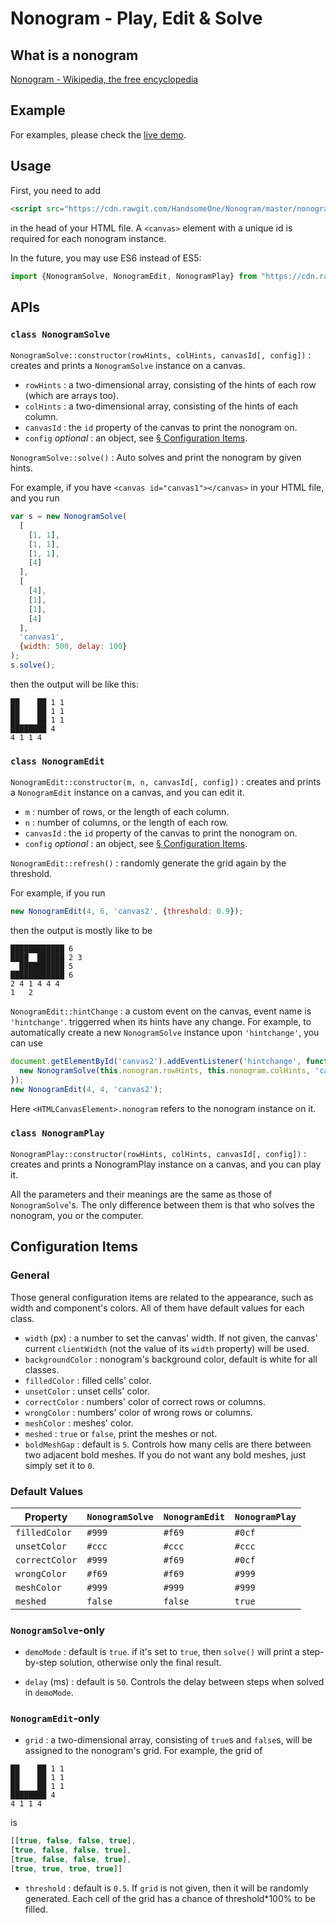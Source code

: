 # Nonogram - Play, Edit & Solve

## What is a nonogram

[Nonogram - Wikipedia, the free encyclopedia](https://en.wikipedia.org/wiki/Nonogram)

## Example

For examples, please check the [live demo](http://handsomeone.github.io/Nonogram).

## Usage

First, you need to add

```html
<script src="https://cdn.rawgit.com/HandsomeOne/Nonogram/master/nonogram.js"></script>
```

in the head of your HTML file. A ```<canvas>``` element with a unique id is required for each nonogram instance.

In the future, you may use ES6 instead of ES5:
```javascript
import {NonogramSolve, NonogramEdit, NonogramPlay} from "https://cdn.rawgit.com/HandsomeOne/Nonogram/master/nonogram.es6.js"
```

## APIs

### ```class NonogramSolve```

```NonogramSolve::constructor(rowHints, colHints, canvasId[, config])``` : creates and prints a ```NonogramSolve``` instance on a canvas.

- ```rowHints``` : a two-dimensional array, consisting of the hints of each row (which are arrays too).
- ```colHints``` : a two-dimensional array, consisting of the hints of each column.
- ```canvasId``` : the ```id``` property of the canvas to print the nonogram on.
- ```config``` *optional* : an object, see [§ Configuration Items](#configuration-items).

```NonogramSolve::solve()``` : Auto solves and print the nonogram by given hints.

For example, if you have ```<canvas id="canvas1"></canvas>``` in your HTML file, and you run
```javascript
var s = new NonogramSolve(
  [
    [1, 1],
    [1, 1],
    [1, 1],
    [4]
  ],
  [
    [4],
    [1],
    [1],
    [4]
  ],
  'canvas1',
  {width: 500, delay: 100}
);
s.solve();
```
then the output will be like this:
```
██    ██ 1 1
██    ██ 1 1
██    ██ 1 1
████████ 4
4 1 1 4
```

### ```class NonogramEdit```

```NonogramEdit::constructor(m, n, canvasId[, config])``` : creates and prints a ```NonogramEdit``` instance on a canvas, and you can edit it.

- ```m``` : number of rows, or the length of each column.
- ```n``` : number of columns, or the length of each row.
- ```canvasId``` : the ```id``` property of the canvas to print the nonogram on.
- ```config``` *optional* : an object, see [§ Configuration Items](#configuration-items).

```NonogramEdit::refresh()``` : randomly generate the grid again by the threshold.

For example, if you run
```javascript
new NonogramEdit(4, 6, 'canvas2', {threshold: 0.9});
```
then the output is mostly like to be
```
████████████ 6
████  ██████ 2 3
  ██████████ 5
████████████ 6
2 4 1 4 4 4
1   2
```

```NonogramEdit::hintChange``` : a custom event on the canvas, event name is ```'hintchange'```. triggerred when its hints have any change. For example, to automatically create a new ```NonogramSolve``` instance upon ```'hintchange'```, you can use
```javascript
document.getElementById('canvas2').addEventListener('hintchange', function () {
  new NonogramSolve(this.nonogram.rowHints, this.nonogram.colHints, 'canvas1').solve();
});
new NonogramEdit(4, 4, 'canvas2');
```
Here ```<HTMLCanvasElement>.nonogram``` refers to the nonogram instance on it.

### ```class NonogramPlay```

```NonogramPlay::constructor(rowHints, colHints, canvasId[, config])``` : creates and prints a NonogramPlay instance on a canvas, and you can play it.

All the parameters and their meanings are the same as those of ```NonogramSolve```'s. The only difference between them is that who solves the nonogram, you or the computer.


## Configuration Items

### General

Those general configuration items are related to the appearance, such as width and component's colors. All of them have default values for each class.
- ```width``` (px) : a number to set the canvas' width. If not given, the canvas' current ```clientWidth``` (not the value of its ```width``` property) will be used.
- ```backgroundColor``` : nonogram's background color, default is white for all classes.
- ```filledColor``` : filled cells' color.
- ```unsetColor``` : unset cells' color.
- ```correctColor``` : numbers' color of correct rows or columns.
- ```wrongColor``` : numbers' color of wrong rows or columns.
- ```meshColor``` : meshes' color.
- ```meshed``` : ```true``` or ```false```, print the meshes or not.
- ```boldMeshGap``` : default is ```5```. Controls how many cells are there between two adjacent bold meshes. If you do not want any bold meshes, just simply set it to ```0```.

### Default Values

Property | ```NonogramSolve``` | ```NonogramEdit``` | ```NonogramPlay```
---------|---------------------|--------------------|-------------------
```filledColor```|```#999```|```#f69```|```#0cf```
```unsetColor```|```#ccc```|```#ccc```|```#ccc```
```correctColor```|```#999```|```#f69```|```#0cf```
```wrongColor```|```#f69```|```#f69```|```#999```
```meshColor```|```#999```|```#999```|```#999```
```meshed```|```false```|```false```|```true```

### ```NonogramSolve```-only
- ```demoMode``` : default is ```true```. if it's set to ```true```, then ```solve()``` will print a step-by-step solution, otherwise only the final result.

- ```delay``` (ms) : default is ```50```. Controls the delay between steps when solved in ```demoMode```.

### ```NonogramEdit```-only
- ```grid``` : a two-dimensional array, consisting of ```true```s and ```false```s, will be assigned to the nonogram's grid. For example, the grid of
```
██    ██ 1 1
██    ██ 1 1
██    ██ 1 1
████████ 4
4 1 1 4
```
is
```javascript
[[true, false, false, true],
[true, false, false, true],
[true, false, false, true],
[true, true, true, true]]
```

- ```threshold``` : default is ```0.5```. If ```grid``` is not given, then it will be randomly generated. Each cell of the grid has a chance of threshold*100% to be filled.
